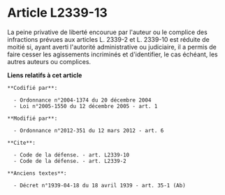 # Article L2339-13

La peine privative de liberté encourue par l'auteur ou le complice des infractions prévues aux articles L. 2339-2 et L.
2339-10 est réduite de moitié si, ayant averti l'autorité administrative ou judiciaire, il a permis de faire cesser les
agissements incriminés et d'identifier, le cas échéant, les autres auteurs ou complices.

**Liens relatifs à cet article**

	**Codifié par**:

	  - Ordonnance n°2004-1374 du 20 décembre 2004
	  - Loi n°2005-1550 du 12 décembre 2005 - art. 1

	**Modifié par**:

	  - Ordonnance n°2012-351 du 12 mars 2012 - art. 6

	**Cite**:

	  - Code de la défense. - art. L2339-10
	  - Code de la défense. - art. L2339-2

	**Anciens textes**:

	  - Décret n°1939-04-18 du 18 avril 1939 - art. 35-1 (Ab)
